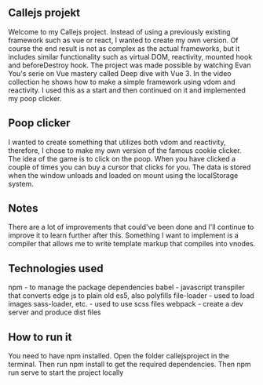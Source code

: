 ## Callejs projekt ##
Welcome to my Callejs project.
Instead of using a previously existing framework such as vue or react, I wanted to create my own version.
Of course the end result is not as complex as the actual frameworks, but it includes similar functionality
such as virtual DOM, reactivity, mounted hook and beforeDestroy hook.
The project was made possible by watching Evan You's serie on Vue mastery called Deep dive with Vue 3.
In the video collection he shows how to make a simple framework using vdom and reactivity.
I used this as a start and then continued on it and implemented my poop clicker.

## Poop clicker ##
I wanted to create something that utilizes both vdom and reactivity,
therefore, I chose to make my own version of the famous cookie clicker.
The idea of the game is to click on the poop.
When you have clicked a couple of times you can buy a cursor that clicks for you.
The data is stored when the window unloads and loaded on mount using the localStorage system.

## Notes ##
There are a lot of improvements that could've been done and I'll continue to improve it to learn further after this.
Something I want to implement is a compiler that allows me to write template markup that compiles into vnodes.

## Technologies used ##
npm - to manage the package dependencies
babel - javascript transpiler that converts edge js to plain old es5, also polyfills
file-loader - used to load images
sass-loader, etc. - used to use scss files
webpack - create a dev server and produce dist files

## How to run it ##
You need to have npm installed.
Open the folder callejsproject in the terminal.
Then run npm install to get the required dependencies.
Then npm run serve to start the project locally
